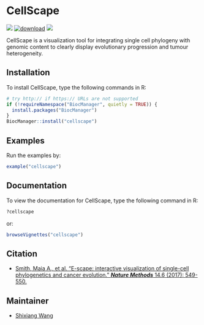 
<!-- README.md is generated from README.Rmd. Please edit that file -->

# CellScape

[![](https://img.shields.io/badge/release%20version-1.22.0-green.svg)](https://www.bioconductor.org/packages/cellscape)
[![download](http://www.bioconductor.org/shields/downloads/release/cellscape.svg)](https://bioconductor.org/packages/stats/bioc/cellscape)
[![](https://img.shields.io/badge/download-123997/month-green.svg)](https://bioconductor.org/packages/stats/bioc/cellscape)

CellScape is a visualization tool for integrating single cell phylogeny
with genomic content to clearly display evolutionary progression and
tumour heterogeneity.

## Installation

To install CellScape, type the following commands in R:

``` r
# try http:// if https:// URLs are not supported
if (!requireNamespace("BiocManager", quietly = TRUE)) {
  install.packages("BiocManager")
}
BiocManager::install("cellscape")
```

## Examples

Run the examples by:

``` r
example("cellscape")
```

## Documentation

To view the documentation for CellScape, type the following command in
R:

``` r
?cellscape
```

or:

``` r
browseVignettes("cellscape")
```

## Citation

- [Smith, Maia A., et al. “E-scape: interactive visualization of
  single-cell phylogenetics and cancer evolution.” ***Nature Methods***
  14.6 (2017): 549-550.](https://www.nature.com/articles/nmeth.4303)

## Maintainer

- [Shixiang Wang](https://github.com/ShixiangWang)
